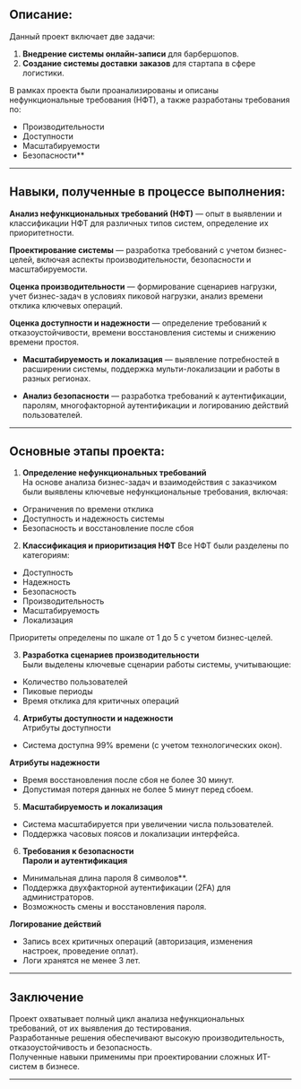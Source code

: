## Описание:

Данный проект включает две задачи:  
1. **Внедрение системы онлайн-записи** для барбершопов.  
2. **Создание системы доставки заказов** для стартапа в сфере логистики.  

В рамках проекта были проанализированы и описаны нефункциональные требования (НФТ), а также разработаны требования по:  
- Производительности
- Доступности 
- Масштабируемости 
- Безопасности** 

---

## Навыки, полученные в процессе выполнения:

**Анализ нефункциональных требований (НФТ)**
 — опыт в выявлении и классификации НФТ для различных типов систем, определение их приоритетности.
  
**Проектирование системы**
 — разработка требований с учетом бизнес-целей, включая аспекты производительности, безопасности и масштабируемости.
  
**Оценка производительности** 
 — формирование сценариев нагрузки, учет бизнес-задач в условиях пиковой нагрузки, анализ времени отклика ключевых операций.
  
**Оценка доступности и надежности** 
 — определение требований к отказоустойчивости, времени восстановления системы и снижению времени простоя.
  
- **Масштабируемость и локализация**
 — выявление потребностей в расширении системы, поддержка мульти-локализации и работы в разных регионах.
  
- **Анализ безопасности**
 — разработка требований к аутентификации, паролям, многофакторной аутентификации и логированию действий пользователей.

---

## Основные этапы проекта:

1. **Определение нефункциональных требований**  
На основе анализа бизнес-задач и взаимодействия с заказчиком были выявлены ключевые нефункциональные требования, включая:  
- Ограничения по времени отклика  
- Доступность и надежность системы
- Безопасность и восстановление после сбоя

2. **Классификация и приоритизация НФТ** 
Все НФТ были разделены по категориям:  
- Доступность
- Надежность  
- Безопасность  
- Производительность  
- Масштабируемость 
- Локализация

Приоритеты определены по шкале от 1 до 5 с учетом бизнес-целей.  

3. **Разработка сценариев производительности**  
Были выделены ключевые сценарии работы системы, учитывающие:  
- Количество пользователей  
- Пиковые периоды
- Время отклика для критичных операций

4. **Атрибуты доступности и надежности**  
Атрибуты доступности
- Система доступна 99% времени (с учетом технологических окон).  

**Атрибуты надежности**  
- Время восстановления после сбоя не более 30 минут.  
- Допустимая потеря данных не более 5 минут перед сбоем.  

5. **Масштабируемость и локализация**
- Система масштабируется при увеличении числа пользователей.  
- Поддержка часовых поясов и локализации интерфейса.  

6. **Требования к безопасности**  
**Пароли и аутентификация**
- Минимальная длина пароля 8 символов**.  
- Поддержка двухфакторной аутентификации (2FA) для администраторов.  
- Возможность смены и восстановления пароля.  

**Логирование действий**  
- Запись всех критичных операций (авторизация, изменения настроек, проведение оплат).  
- Логи хранятся не менее 3 лет.  

---

## Заключение  
Проект охватывает полный цикл анализа нефункциональных требований, от их выявления до тестирования.  
Разработанные решения обеспечивают высокую производительность, отказоустойчивость и безопасность.  
Полученные навыки применимы при проектировании сложных ИТ-систем в бизнесе.  

---
